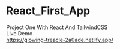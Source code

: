 # React_First_App
Project One With React And TailwindCSS <br>
Live Demo <br> https://glowing-treacle-2a0ade.netlify.app/
